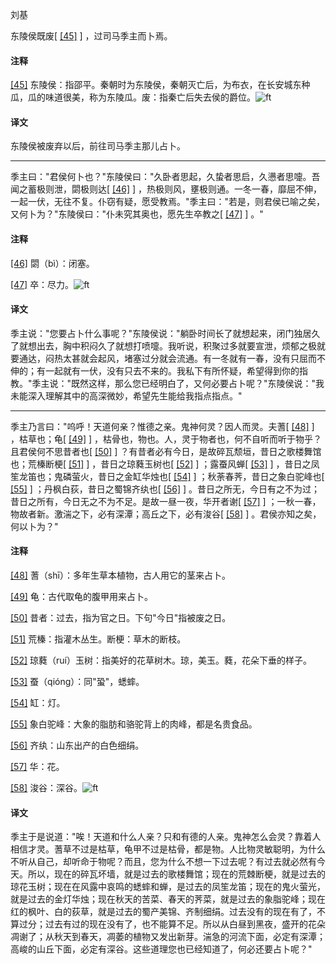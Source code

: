 
刘基

东陵侯既废[
[\[45\]](#note_45)
] ，过司马季主而卜焉。

#### 注释 

[\[45\]](#noteBack_45)
东陵侯：指邵平。秦朝时为东陵侯，秦朝灭亡后，为布衣，在长安城东种瓜，瓜的味道很美，称为东陵瓜。废：指秦亡后失去侯的爵位。![ft](@media/Image00002.jpg)

#### 译文 

东陵侯被废弃以后，前往司马季主那儿占卜。

------------------------------------------------------------------------

季主曰："君侯何卜也？"东陵侯曰："久卧者思起，久蛰者思启，久懑者思嚏。吾闻之蓄极则泄，閟极则达[
[\[46\]](#note_46)
]
，热极则风，壅极则通。一冬一春，靡屈不伸，一起一伏，无往不复。仆窃有疑，愿受教焉。"季主曰："若是，则君侯已喻之矣，又何卜为？"东陵侯曰："仆未究其奥也，愿先生卒教之[
[\[47\]](#note_47)
] 。"

#### 注释 

[\[46\]](#noteBack_46)
閟（bì）：闭塞。

[\[47\]](#noteBack_47)
卒：尽力。![ft](@media/Image00002.jpg)

#### 译文 

季主说："您要占卜什么事呢？"东陵侯说："躺卧时间长了就想起来，闭门独居久了就想出去，胸中积闷久了就想打喷嚏。我听说，积聚过多就要宣泄，烦郁之极就要通达，闷热太甚就会起风，堵塞过分就会流通。有一冬就有一春，没有只屈而不伸的；有一起就有一伏，没有只去不来的。我私下有所怀疑，希望得到你的指教。"季主说："既然这样，那么您已经明白了，又何必要占卜呢？"东陵侯说："我未能深入理解其中的高深微妙，希望先生能给我指点指点。"

------------------------------------------------------------------------

季主乃言曰："呜呼！天道何亲？惟德之亲。鬼神何灵？因人而灵。夫蓍[
[\[48\]](#note_48)
] ，枯草也；龟[
[\[49\]](#note_49)
]
，枯骨也，物也。人，灵于物者也，何不自听而听于物乎？且君侯何不思昔者也[
[\[50\]](#note_50)
]
？有昔者必有今日，是故碎瓦颓垣，昔日之歌楼舞馆也；荒榛断梗[
[\[51\]](#note_51)
] ，昔日之琼蕤玉树也[
[\[52\]](#note_52)
] ；露蚕风蝉[
[\[53\]](#note_53)
] ，昔日之凤笙龙笛也；鬼磷萤火，昔日之金缸华烛也[
[\[54\]](#note_54)
] ；秋荼春荠，昔日之象白驼峰也[
[\[55\]](#note_55)
] ；丹枫白荻，昔日之蜀锦齐纨也[
[\[56\]](#note_56)
]
。昔日之所无，今日有之不为过；昔日之所有，今日无之不为不足。是故一昼一夜，华开者谢[
[\[57\]](#note_57)
]
；一秋一春，物故者新。激湍之下，必有深潭；高丘之下，必有浚谷[
[\[58\]](#note_58)
] 。君侯亦知之矣，何以卜为？"

#### 注释 

[\[48\]](#noteBack_48)
蓍（shī）：多年生草本植物，古人用它的茎来占卜。

[\[49\]](#noteBack_49)
龟：古代取龟的腹甲用来占卜。

[\[50\]](#noteBack_50)
昔者：过去，指为官之日。下句"今日"指被废之日。

[\[51\]](#noteBack_51)
荒榛：指灌木丛生。断梗：草木的断枝。

[\[52\]](#noteBack_52)
琼蕤（ruí）玉树：指美好的花草树木。琼，美玉。蕤，花朵下垂的样子。

[\[53\]](#noteBack_53)
蚕（qióng）：同"蛩"，蟋蟀。

[\[54\]](#noteBack_54) 缸：灯。

[\[55\]](#noteBack_55)
象白驼峰：大象的脂肪和骆驼背上的肉峰，都是名贵食品。

[\[56\]](#noteBack_56)
齐纨：山东出产的白色细绢。

[\[57\]](#noteBack_57) 华：花。

[\[58\]](#noteBack_58)
浚谷：深谷。![ft](@media/Image00002.jpg)

#### 译文 

季主于是说道："唉！天道和什么人亲？只和有德的人亲。鬼神怎么会灵？靠着人相信才灵。蓍草不过是枯草，龟甲不过是枯骨，都是物。人比物灵敏聪明，为什么不听从自己，却听命于物呢？而且，您为什么不想一下过去呢？有过去就必然有今天。所以，现在的碎瓦坏墙，就是过去的歌楼舞馆；现在的荒棘断梗，就是过去的琼花玉树；现在在风露中哀鸣的蟋蟀和蝉，是过去的凤笙龙笛；现在的鬼火萤光，就是过去的金灯华烛；现在秋天的苦菜、春天的荠菜，就是过去的象脂驼峰；现在红的枫叶、白的荻草，就是过去的蜀产美锦、齐制细绢。过去没有的现在有了，不算过分；过去有过的现在没有了，也不能算不足。所以从白昼到黑夜，盛开的花朵凋谢了；从秋天到春天，凋萎的植物又发出新芽。湍急的河流下面，必定有深潭；高峻的山丘下面，必定有深谷。这些道理您也已经知道了，何必还要占卜呢？"

